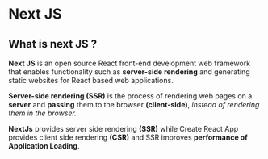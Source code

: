 # Next JS

## What is next JS ?

**Next JS** is an open source React front-end development web framework that enables functionality such as **server-side rendering** and generating static websites for React based web applications.


**Server-side rendering (SSR)** is the process of rendering web pages on a **server** and **passing** them to the browser **(client-side)**, *instead of rendering them in the browser.*


**NextJs** provides server side rendering **(SSR)** while Create React App provides client side rendering **(CSR)** and SSR improves **performance of Application Loading**.